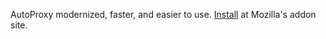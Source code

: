 AutoProxy modernized, faster, and easier to use. [Install](https://addons.mozilla.org/zh-CN/firefox/addon/autoproxy-plus/ "AutoProxy Plus") at Mozilla's addon site.
